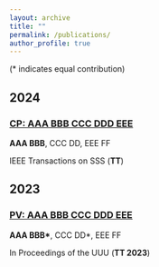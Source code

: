 ```yaml
---
layout: archive
title: ""
permalink: /publications/
author_profile: true
---
```


(* indicates equal contribution)

## 2024
### [CP: AAA BBB CCC DDD EEE](https://yq121.github.io/publications/)
<b>AAA BBB</b>, CCC DD, EEE FF

IEEE Transactions on SSS (<b>TT</b>)

## 2023
### [PV: AAA BBB CCC DDD EEE](https://yq121.github.io/publications/)
<b>AAA BBB*</b>, CCC DD*, EEE FF

In Proceedings of the UUU (<b>TT 2023</b>)

<!--

## 2024
### [PrivCPM: Privacy-preserving Cooperative Pricing Mechanism in Coupled Power-Traffic Networks](https://ieeexplore.ieee.org/document/10540248)
<b>Quan Yuan</b>, Mingyang Sun, Yujie Sheng, and Qinglai Guo

IEEE Transactions on Smart Grid (<b>TSG</b>)


### [PARL: Poisoning Attacks Against Reinforcement Learning-based Recommender Systems](https://dl.acm.org/doi/abs/10.1145/3634737.3637660)
Linkang Du*, <b>Quan Yuan*</b>, Min Chen, Mingyang Sun, Peng Cheng, Jiming Chen, and Zhikun Zhang

In Proceedings of the 19th ACM Asia Conference on Computer and Communications Security (<b>AsiaCCS 2024</b>)


## 2023
### [PrivGraph: Differentially Private Graph Data Publication by Exploiting Community Information](https://www.usenix.org/conference/usenixsecurity23/presentation/yuan-quan)
<b>Quan Yuan</b>, Zhikun Zhang, Linkang Du, Min Chen, Peng Cheng, and Mingyang Sun

In Proceedings of the 32nd USENIX Security Symposium(<b>USENIX Security 2023</b>)
-->

